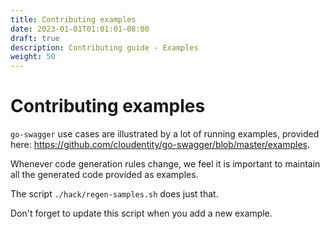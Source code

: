 ```yaml
---
title: Contributing examples
date: 2023-01-01T01:01:01-08:00
draft: true
description: Contributing guide - Examples
weight: 50
---
```

# Contributing examples

`go-swagger` use cases are illustrated by a lot of running examples, provided here:
https://github.com/cloudentity/go-swagger/blob/master/examples.

Whenever code generation rules change, we feel it is important to maintain
all the generated code provided as examples.

The script `./hack/regen-samples.sh` does just that.

Don't forget to update this script when you add a new example.

